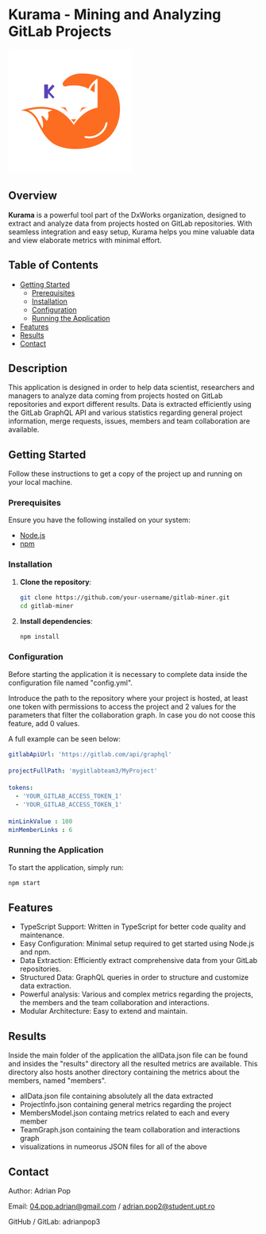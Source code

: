 # Kurama - Mining and Analyzing GitLab Projects

![Kurama Logo](./logo.png)

## Overview

**Kurama** is a powerful tool part of the DxWorks organization, designed to extract and analyze data from projects hosted on GitLab repositories. With seamless integration and easy setup, Kurama helps you mine valuable data and view elaborate metrics with minimal effort.

## Table of Contents

- [Getting Started](#getting-started)
  - [Prerequisites](#prerequisites)
  - [Installation](#installation)
  - [Configuration](#configuration)
  - [Running the Application](#running-the-application)
- [Features](#features)
- [Results](#results)
- [Contact](#contact)

## Description

This application is designed in order to help data scientist, researchers and managers to analyze data coming from projects hosted on GitLab repositories and export different results. Data is extracted efficiently using the GitLab GraphQL API and various statistics regarding general project information, merge requests, issues, members and team collaboration are available.

## Getting Started

Follow these instructions to get a copy of the project up and running on your local machine.

### Prerequisites

Ensure you have the following installed on your system:

- [Node.js](https://nodejs.org/en/download/package-manager) 
- [npm](https://docs.npmjs.com/downloading-and-installing-node-js-and-npm)

### Installation

1. **Clone the repository**:
    ```sh
    git clone https://github.com/your-username/gitlab-miner.git
    cd gitlab-miner
    ```

2. **Install dependencies**:
    ```sh
    npm install
    ```

### Configuration

Before starting the application it is necessary to complete data inside the configuration file named "config.yml".

Introduce the path to the repository where your project is hosted, at least one token with permissions to access the project and 2 values for the parameters that filter the collaboration graph. In case you do not coose this feature, add 0 values.

A full example can be seen below: 

```yaml
gitlabApiUrl: 'https://gitlab.com/api/graphql'

projectFullPath: 'mygitlabteam3/MyProject'

tokens:
  - 'YOUR_GITLAB_ACCESS_TOKEN_1'
  - 'YOUR_GITLAB_ACCESS_TOKEN_1'

minLinkValue : 100
minMemberLinks : 6
```

### Running the Application

To start the application, simply run:

```sh
npm start
```

## Features

- TypeScript Support: Written in TypeScript for better code quality and maintenance.
- Easy Configuration: Minimal setup required to get started using Node.js and npm.
- Data Extraction: Efficiently extract comprehensive data from your GitLab repositories.
- Structured Data: GraphQL queries in order to structure and customize data extraction.
- Powerful analysis: Various and complex metrics regarding the projects, the members and the team collaboration and interactions. 
- Modular Architecture: Easy to extend and maintain.

## Results

Inside the main folder of the application the allData.json file can be found and insides the "results" directory all the resulted metrics are available. This directory also hosts another directory containing the metrics about the members, named "members".

- allData.json file containing absolutely all the data extracted
- ProjectInfo.json containing general metrics regarding the project
- MembersModel.json containg metrics related to each and every member
- TeamGraph.json containing the team collaboration and interactions graph
- visualizations in numeorus JSON files for all of the above 

## Contact

Author: Adrian Pop

Email: 04.pop.adrian@gmail.com / adrian.pop2@student.upt.ro

GitHub / GitLab: adrianpop3
